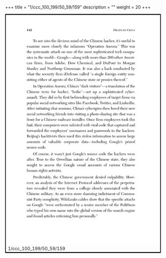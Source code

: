 +++
title = "1/ccc_100_199/50_59/159"
description = ""
weight = 20
+++

<table style="border:2px solid black;max-width:800px;max-height:800px;" 
><tr><td><img class="center-fit-jpg"
src="/jpg_/out_jpg_dbc_159.jpg"  >1/ccc_100_199/50_59/159</img></td></tr></table>